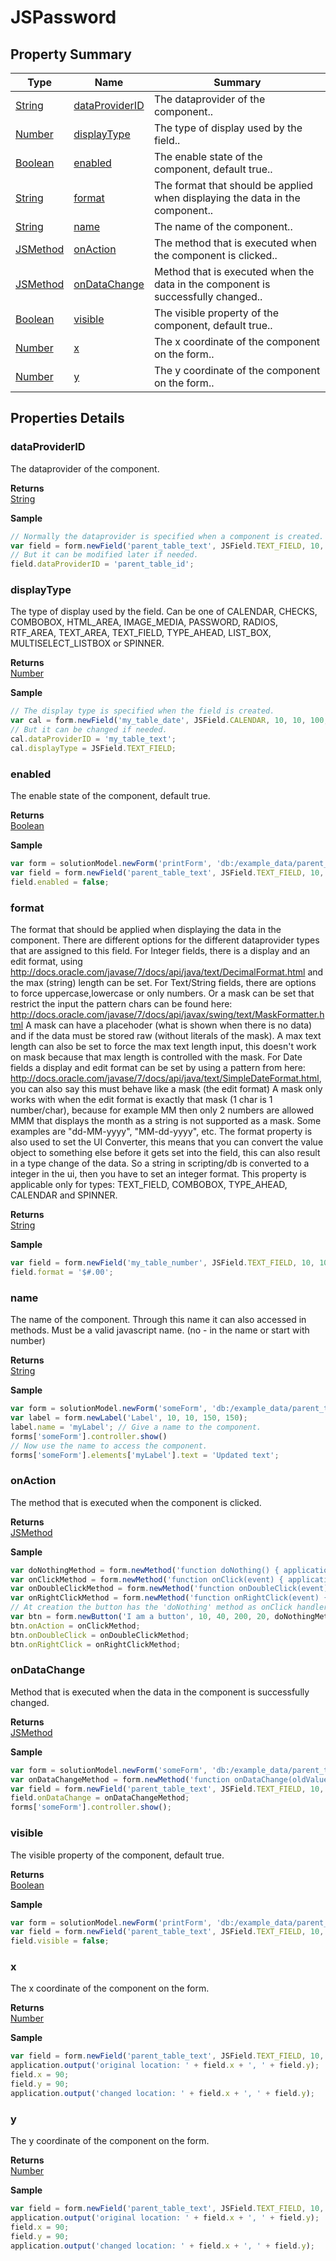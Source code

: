 #  JSPassword


## Property Summary

| Type                                                  | Name                    | Summary                                                                                                           |
| ----------------------------------------------------- | ----------------------- | ----------------------------------------------------------------------------------------------------------------- |
| [String](../JSLib/String.md) | [dataProviderID](JSPassword.md#dataProviderID)                   | The dataprovider of the component..                                    |
| [Number](../JSLib/Number.md) | [displayType](JSPassword.md#displayType)                   | The type of display used by the field..                                    |
| [Boolean](../JSLib/Boolean.md) | [enabled](JSPassword.md#enabled)                   | The enable state of the component, default true..                                    |
| [String](../JSLib/String.md) | [format](JSPassword.md#format)                   | The format that should be applied when displaying the data in the component..                                    |
| [String](../JSLib/String.md) | [name](JSPassword.md#name)                   | The name of the component..                                    |
| [JSMethod](./JSMethod.md) | [onAction](JSPassword.md#onAction)                   | The method that is executed when the component is clicked..                                    |
| [JSMethod](./JSMethod.md) | [onDataChange](JSPassword.md#onDataChange)                   | Method that is executed when the data in the component is successfully changed..                                    |
| [Boolean](../JSLib/Boolean.md) | [visible](JSPassword.md#visible)                   | The visible property of the component, default true..                                    |
| [Number](../JSLib/Number.md) | [x](JSPassword.md#x)                   | The x coordinate of the component on the form..                                    |
| [Number](../JSLib/Number.md) | [y](JSPassword.md#y)                   | The y coordinate of the component on the form..                                    |

## Properties Details

### dataProviderID

The dataprovider of the component.

**Returns**\
[String](../JSLib/String.md) 


**Sample**

```javascript
// Normally the dataprovider is specified when a component is created.
var field = form.newField('parent_table_text', JSField.TEXT_FIELD, 10, 40, 100, 20);
// But it can be modified later if needed.
field.dataProviderID = 'parent_table_id';
```
### displayType

The type of display used by the field. Can be one of CALENDAR, CHECKS,
COMBOBOX, HTML_AREA, IMAGE_MEDIA, PASSWORD, RADIOS, RTF_AREA, TEXT_AREA,
TEXT_FIELD, TYPE_AHEAD, LIST_BOX, MULTISELECT_LISTBOX or SPINNER.

**Returns**\
[Number](../JSLib/Number.md) 


**Sample**

```javascript
// The display type is specified when the field is created.
var cal = form.newField('my_table_date', JSField.CALENDAR, 10, 10, 100, 20);
// But it can be changed if needed.
cal.dataProviderID = 'my_table_text';
cal.displayType = JSField.TEXT_FIELD;
```
### enabled

The enable state of the component, default true.

**Returns**\
[Boolean](../JSLib/Boolean.md) 


**Sample**

```javascript
var form = solutionModel.newForm('printForm', 'db:/example_data/parent_table', null, false, 400, 300);
var field = form.newField('parent_table_text', JSField.TEXT_FIELD, 10, 10, 100, 20);
field.enabled = false;
```
### format

The format that should be applied when displaying the data in the component.
There are different options for the different dataprovider types that are assigned to this field.
For Integer fields, there is a display and an edit format, using http://docs.oracle.com/javase/7/docs/api/java/text/DecimalFormat.html and the max (string) length can be set.
For Text/String fields, there are options to force uppercase,lowercase or only numbers. Or a mask can be set that restrict the input the pattern chars can be found here: http://docs.oracle.com/javase/7/docs/api/javax/swing/text/MaskFormatter.html
A mask can have a placehoder (what is shown when there is no data) and if the data must be stored raw (without literals of the mask). A max text length can also be set to force
the max text length input, this doesn't work on mask because that max length is controlled with the mask.
For Date fields a display and edit format can be set by using a pattern from here: http://docs.oracle.com/javase/7/docs/api/java/text/SimpleDateFormat.html, you can also say this must behave like a mask (the edit format)
A mask only works with when the edit format is exactly that mask (1 char is 1 number/char), because for example MM then only 2 numbers are allowed MMM that displays the month as a string is not supported as a mask.
Some examples are "dd-MM-yyyy", "MM-dd-yyyy", etc.
The format property is also used to set the UI Converter, this means that you can convert the value object to something else before it gets set into the field, this can also result in a type change of the data. 
So a string in scripting/db is converted to a integer in the ui, then you have to set an integer format. 
This property is applicable only for types: TEXT_FIELD, COMBOBOX, TYPE_AHEAD, CALENDAR and SPINNER.

**Returns**\
[String](../JSLib/String.md) 


**Sample**

```javascript
var field = form.newField('my_table_number', JSField.TEXT_FIELD, 10, 10, 100, 20);
field.format = '$#.00';
```
### name

The name of the component. Through this name it can also accessed in methods.
Must be a valid javascript name. (no - in the name or start with number)

**Returns**\
[String](../JSLib/String.md) 


**Sample**

```javascript
var form = solutionModel.newForm('someForm', 'db:/example_data/parent_table', null, false, 620, 300);
var label = form.newLabel('Label', 10, 10, 150, 150);
label.name = 'myLabel'; // Give a name to the component.
forms['someForm'].controller.show()
// Now use the name to access the component.
forms['someForm'].elements['myLabel'].text = 'Updated text';
```
### onAction

The method that is executed when the component is clicked.

**Returns**\
[JSMethod](./JSMethod.md) 


**Sample**

```javascript
var doNothingMethod = form.newMethod('function doNothing() { application.output("Doing nothing."); }');
var onClickMethod = form.newMethod('function onClick(event) { application.output("I was clicked at " + event.getTimestamp()); }');
var onDoubleClickMethod = form.newMethod('function onDoubleClick(event) { application.output("I was double-clicked at " + event.getTimestamp()); }');
var onRightClickMethod = form.newMethod('function onRightClick(event) { application.output("I was right-clicked at " + event.getTimestamp()); }');
// At creation the button has the 'doNothing' method as onClick handler, but we'll change that later.
var btn = form.newButton('I am a button', 10, 40, 200, 20, doNothingMethod);
btn.onAction = onClickMethod;
btn.onDoubleClick = onDoubleClickMethod;
btn.onRightClick = onRightClickMethod;
```
### onDataChange

Method that is executed when the data in the component is successfully changed.

**Returns**\
[JSMethod](./JSMethod.md) 


**Sample**

```javascript
var form = solutionModel.newForm('someForm', 'db:/example_data/parent_table', null, false, 620, 300);
var onDataChangeMethod = form.newMethod('function onDataChange(oldValue, newValue, event) { application.output("Data changed from " + oldValue + " to " + newValue + " at " + event.getTimestamp()); }');
var field = form.newField('parent_table_text', JSField.TEXT_FIELD, 10, 10, 100, 20);
field.onDataChange = onDataChangeMethod;
forms['someForm'].controller.show();
```
### visible

The visible property of the component, default true.

**Returns**\
[Boolean](../JSLib/Boolean.md) 


**Sample**

```javascript
var form = solutionModel.newForm('printForm', 'db:/example_data/parent_table', null, false, 400, 300);
var field = form.newField('parent_table_text', JSField.TEXT_FIELD, 10, 10, 100, 20);
field.visible = false;
```
### x

The x coordinate of the component on the form.

**Returns**\
[Number](../JSLib/Number.md) 


**Sample**

```javascript
var field = form.newField('parent_table_text', JSField.TEXT_FIELD, 10, 10, 100, 20);
application.output('original location: ' + field.x + ', ' + field.y);
field.x = 90;
field.y = 90;
application.output('changed location: ' + field.x + ', ' + field.y);
```
### y

The y coordinate of the component on the form.

**Returns**\
[Number](../JSLib/Number.md) 


**Sample**

```javascript
var field = form.newField('parent_table_text', JSField.TEXT_FIELD, 10, 10, 100, 20);
application.output('original location: ' + field.x + ', ' + field.y);
field.x = 90;
field.y = 90;
application.output('changed location: ' + field.x + ', ' + field.y);
```

